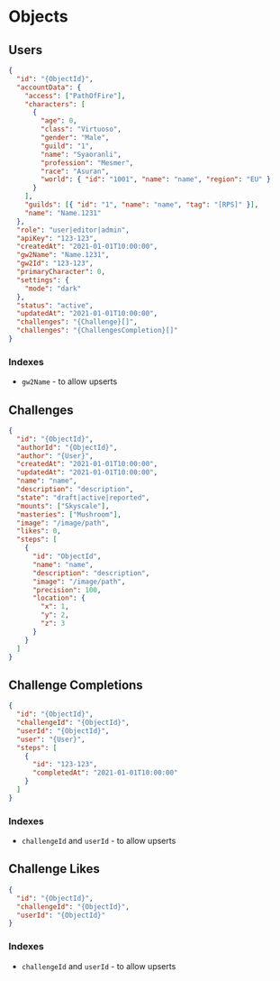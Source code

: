 # Objects

## Users

```json
{
  "id": "{ObjectId}",
  "accountData": {
    "access": ["PathOfFire"],
    "characters": [
      {
        "age": 0,
        "class": "Virtuoso",
        "gender": "Male",
        "guild": "1",
        "name": "Syaoranli",
        "profession": "Mesmer",
        "race": "Asuran",
        "world": { "id": "1001", "name": "name", "region": "EU" }
      }
    ],
    "guilds": [{ "id": "1", "name": "name", "tag": "[RPS]" }],
    "name": "Name.1231"
  },
  "role": "user|editor|admin",
  "apiKey": "123-123",
  "createdAt": "2021-01-01T10:00:00",
  "gw2Name": "Name.1231",
  "gw2Id": "123-123",
  "primaryCharacter": 0,
  "settings": {
    "mode": "dark"
  },
  "status": "active",
  "updatedAt": "2021-01-01T10:00:00",
  "challenges": "{Challenge}[]",
  "challenges": "{ChallengesCompletion}[]"
}
```

### Indexes

- `gw2Name` - to allow upserts

## Challenges

```json
{
  "id": "{ObjectId}",
  "authorId": "{ObjectId}",
  "author": "{User}",
  "createdAt": "2021-01-01T10:00:00",
  "updatedAt": "2021-01-01T10:00:00",
  "name": "name",
  "description": "description",
  "state": "draft|active|reported",
  "mounts": ["Skyscale"],
  "masteries": ["Mushroom"],
  "image": "/image/path",
  "likes": 0,
  "steps": [
    {
      "id": "ObjectId",
      "name": "name",
      "description": "description",
      "image": "/image/path",
      "precision": 100,
      "location": {
        "x": 1,
        "y": 2,
        "z": 3
      }
    }
  ]
}
```

## Challenge Completions

```json
{
  "id": "{ObjectId}",
  "challengeId": "{ObjectId}",
  "userId": "{ObjectId}",
  "user": "{User}",
  "steps": [
    {
      "id": "123-123",
      "completedAt": "2021-01-01T10:00:00"
    }
  ]
}
```

### Indexes

- `challengeId` and `userId` - to allow upserts

## Challenge Likes

```json
{
  "id": "{ObjectId}",
  "challengeId": "{ObjectId}",
  "userId": "{ObjectId}"
}
```

### Indexes

- `challengeId` and `userId` - to allow upserts
